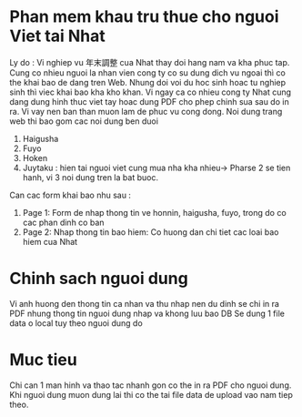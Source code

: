 # Phan mem khau tru thue cho nguoi Viet tai Nhat
Ly do : Vi nghiep vu 年末調整 cua Nhat thay doi hang nam va kha phuc tap. Cung co nhieu nguoi la nhan vien cong ty co su dung dich vu ngoai thì 
co the khai bao de dang tren Web. Nhung doi voi du hoc sinh hoac tu nghiep sinh thì viec khai bao kha kho khan. Vi ngay ca co nhieu cong ty Nhat cung dang dung hinh thuc viet tay hoac dung PDF cho phep chinh sua sau do in ra.
Vi vay nen ban than muon lam de phuc vu cong dong.
Noi dung trang web thi bao gom cac noi dung ben duoi
1. Haigusha 
2. Fuyo
3. Hoken
4. Juytaku : hien tai nguoi viet cung mua nha kha nhieu-> Pharse 2 se tien hanh, vi 3 noi dung tren la bat buoc.

Can cac form khai bao nhu sau :
1. Page 1: Form de nhap thong tin ve honnin, haigusha, fuyo, trong do co cac phan dinh co ban
2. Page 2: Nhap thong tin bao hiem: Co huong dan chi tiet cac loai bao hiem cua Nhat
# Chinh sach nguoi dung
Vi anh huong den thong tin ca nhan va thu nhap nen du dinh se chi in ra PDF nhung thong tin nguoi dung nhap va khong luu bao DB
Se dung 1 file data o local tuy theo nguoi dung do
# Muc tieu
Chi can 1 man hinh va thao tac nhanh gon co the in ra PDF cho nguoi dung.
Khi nguoi dung muon dung lai thi co the tai file data de upload vao nam tiep theo.
